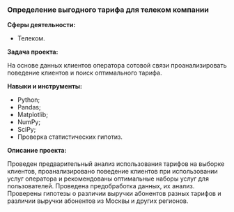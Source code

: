 ### Определение выгодного тарифа для телеком компании

**Сферы деятельности:**

- Телеком.

**Задача проекта:**

На основе данных клиентов оператора сотовой связи проанализировать поведение клиентов и поиск оптимального тарифа.

**Навыки и инструменты:**

- Python;
- Pandas;
- Matplotlib;
- NumPy;
- SciPy;
- Проверка статистических гипотиз.

**Описание проекта:**

Проведен предварительный анализ использования тарифов на выборке клиентов, проанализировано поведение клиентов при использовании услуг оператора и рекомендованы оптимальные наборы услуг для пользователей. Проведена предобработка данных, их анализ. Проверены гипотезы о различии выручки абонентов разных тарифов и различии выручки абонентов из Москвы и других регионов.
